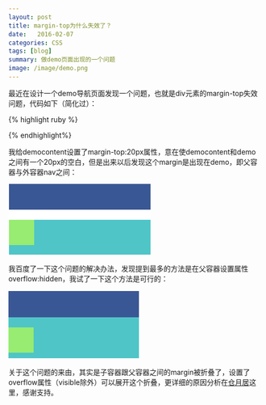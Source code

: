 ```yaml
---
layout: post
title: margin-top为什么失效了？
date:   2016-02-07 
categories: CSS
tags: [blog]  
summary: 做demo页面出现的一个问题
image: /image/demo.png
---
```

最近在设计一个demo导航页面发现一个问题，也就是div元素的margin-top失效问题，代码如下（简化过）：

{% highlight ruby %}
<body>
<nav class="navbar">   
<nav>
<div class="demo">
<div class="democontent"></div>
</div>
</body>
{% endhighlight%}

我给democontent设置了margin-top:20px属性，意在使democontent和demo之间有一个20px的空白，但是出来以后发现这个margin是出现在demo，即父容器与外容器nav之间：

![margin](/image/margin1.png)

我百度了一下这个问题的解决办法，发现提到最多的方法是在父容器设置属性overflow:hidden，我试了一下这个方法是可行的：

![margin](/image/margin2.png)

关于这个问题的来由，其实是子容器跟父容器之间的margin被折叠了，设置了overflow属性（visible除外）可以展开这个折叠，更详细的原因分析在[仓月居](http://www.cnblogs.com/vingi/articles/2575672.html)这里，感谢支持。



